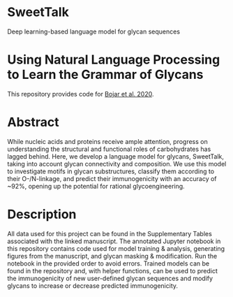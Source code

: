 # SweetTalk
Deep learning-based language model for glycan sequences

# Using Natural Language Processing to Learn the Grammar of Glycans

This repository provides code for [Bojar et al. 2020](https://www.biorxiv.org/content/10.1101/2020.01.10.902114v1).

# Abstract
While nucleic acids and proteins receive ample attention, progress on understanding the structural and functional roles of carbohydrates has lagged behind. Here, we develop a language model for glycans, SweetTalk, taking into account glycan connectivity and composition. We use this model to investigate motifs in glycan substructures, classify them according to their O-/N-linkage, and predict their immunogenicity with an accuracy of ~92%, opening up the potential for rational glycoengineering.

# Description
All data used for this project can be found in the Supplementary Tables associated with the linked manuscript. The annotated Jupyter notebook in this repository contains code used for model training & analysis, generating figures from the manuscript, and glycan masking & modification. Run the notebook in the provided order to avoid errors. Trained models can be found in the repository and, with helper functions, can be used to predict the immunogenicity of new user-defined glycan sequences and modify glycans to increase or decrease predicted immunogenicity.
